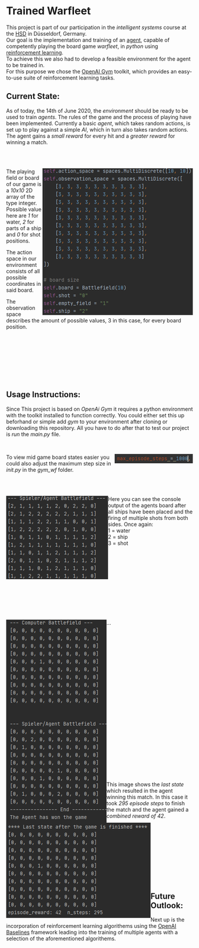 # Trained Warfleet
This project is part of our participation in the *intelligent systems* course at the [HSD]( https://hs-duesseldorf.de/) in Düsseldorf, Germany.   
Our goal is the implementation and training of an [agent](https://en.wikipedia.org/wiki/Intelligent_agent), capable of competently playing the board game *warfleet*, in *python* using [reinforcement learning](https://en.wikipedia.org/wiki/Reinforcement_learning).     
To achieve this we also had to develop a feasible environment for the agent to be trained in.   
For this purpose we chose the [OpenAI Gym](https://gym.openai.com/) toolkit, which provides an easy-to-use suite of reinforcement learning
tasks.

## Current State:
As of today, the 14th of June 2020, the *environment* should be ready to be used to train *agents*.
The rules of the game and the process of playing have been implemented. 
Currently a basic *agent*, which takes random actions, is set up to play against a simple *AI*, which in turn also takes random actions. 
The agent gains a *small reward* for every hit and a *greater reward* for winning a match.

<br />
<br />

<img align="right" src="images/spaces.PNG">  The playing field or board of our game is a *10x10* 2D array of the type integer. Possible value here are *1* for water, *2* for parts of a ship and *0* for shot positions.

The action space in our environment consists of all possible coordinates in said board.

The observation space describes the amount of possible values, 3 in this case, for every board position.

<br />
<br />
<br />
<br />
<br />
<br />
<br />

## Usage Instructions:
Since This project is based on *OpenAi Gym* it requires a python environment with the toolkit installed to function correctly.
You could either set this up beforhand or simple add *gym* to your environment after cloning or downloading this repository.
All you have to do after that to test our project is *run* the *main.py* file.

<br />

<img align="right" src="images/ep_steps.PNG"> To view mid game board states easier you could also adjust the maximum step size in *init.py* in the *gym_wf* folder.

<br />
<br />

<img align="left" src="images/placement.PNG"> Here you can see the console output of the agents board after all ships have been placed and the firing of multiple shots from both sides. Once again: <br />
1 = water <br />
2 = ship <br />
3 = shot <br />


<br />
<br />
<br />
<br />
<br />
<br />
<br />
<br />
<br />
<br />

<img align="left" src="images/match_end.PNG"> ...

<br />
<br />
<br />
<br />
<br />
<br />
<br />
<br />
<br />
<br />
<br />
<br />
<br />
<br />
<br />
<br />
<br />
<br />
<br />
<br />
<br />
<br />
<br />

<img align="left" src="images/last_state.PNG"> This image shows the *last state* which resulted in the agent winning this match. In this case it took *295 episode steps* to finish the match and the agent gained a *combined reward of 42*.

<br />
<br />
<br />
<br />
<br />
<br />
<br />
<br />
<br />

## Future Outlook:
Next up is the incorporation of reinforcement learning algorithems using the [OpenAI Baselines](https://github.com/openai/baselines) framework leading into the training of multiple agents with a selection of the aforementioned algorithems.

